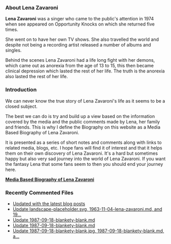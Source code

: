 ### About Lena Zavaroni

<p><strong>Lena Zavaroni</strong> was a singer who came to the public's attention in 1974 when see appeared on Opportunity Knocks on which she returned five times.</p>

<p>She went on to have her own TV shows. She also travelled the world and despite not being a recording artist released a number of albums and singles.</p>

<p>Behind the scenes Lena Zavaroni had a life long fight with her demons, which came out as anorexia from the age of 13 to 15, this then became clinical depression which lasted the rest of her life. The truth is the anorexia also lasted the rest of her life.</p>

### Introduction

<p>We can never know the true story of Lena Zavaroni's life as it seems to be a closed subject.</p>

<p>The best we can do is try and build up a view based on the information covered by the media and the public comments made by Lena, her family and friends. This is why I define the Biography on this website as a Media Based Biography of Lena Zavaroni.</p>

<p>It is presented as a series of short notes and comments along with links to related media, blogs, etc. I hope fans will find it of interest and that it helps them on their own discovery of Lena Zavaroni. It's a hard but sometimes happy but also very sad journey into the world of Lena Zavaroni. If you want the fantasy Lena that some fans seem to then you should end your journey here.</p>

<a href="https://fanzoflenazavaroni.github.io/1963-11-04-lena-zavaroni/"><strong>Media Based Biography of Lena Zavaroni</strong></a>

### Recently Commented Files

<!-- BLOG-POST-LIST:START -->
- [Updated with the latest blog posts](https://github.com/FanzOfLenaZavaroni/fanzoflenazavaroni.github.io/commit/452d56a06d96568c3ce4c8b6bfd9bf7d87fe3494)
- [Update landscape-placeholder.svg, 1963-11-04-lena-zavaroni.md, and 19…](https://github.com/FanzOfLenaZavaroni/fanzoflenazavaroni.github.io/commit/c804f8ff75c95f26457751abfa54229e2735b2c0)
- [Update 1987-09-18-blankety-blank.md](https://github.com/FanzOfLenaZavaroni/fanzoflenazavaroni.github.io/commit/8d333510b40b28a39eea9e3b24a0dcad320f8b17)
- [Update 1987-09-18-blankety-blank.md](https://github.com/FanzOfLenaZavaroni/fanzoflenazavaroni.github.io/commit/5cbe06b31a046959432fcf8fbe53f9bca389f3ae)
- [Update 1987-09-18-blankety-blank.jpg, 1987-09-18-blankety-blank.md, a…](https://github.com/FanzOfLenaZavaroni/fanzoflenazavaroni.github.io/commit/fd3696f8e135d1d634c6da4423bb8ca2417a48ee)
<!-- BLOG-POST-LIST:END -->
